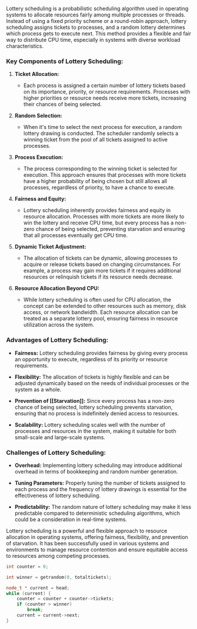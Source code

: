 Lottery scheduling is a probabilistic scheduling algorithm used in operating systems to allocate resources fairly among multiple processes or threads. Instead of using a fixed priority scheme or a round-robin approach, lottery scheduling assigns tickets to processes, and a random lottery determines which process gets to execute next. This method provides a flexible and fair way to distribute CPU time, especially in systems with diverse workload characteristics.

### Key Components of Lottery Scheduling:

1. **Ticket Allocation:**
   - Each process is assigned a certain number of lottery tickets based on its importance, priority, or resource requirements. Processes with higher priorities or resource needs receive more tickets, increasing their chances of being selected.

2. **Random Selection:**
   - When it's time to select the next process for execution, a random lottery drawing is conducted. The scheduler randomly selects a winning ticket from the pool of all tickets assigned to active processes.

3. **Process Execution:**
   - The process corresponding to the winning ticket is selected for execution. This approach ensures that processes with more tickets have a higher probability of being chosen but still allows all processes, regardless of priority, to have a chance to execute.

4. **Fairness and Equity:**
   - Lottery scheduling inherently provides fairness and equity in resource allocation. Processes with more tickets are more likely to win the lottery and receive CPU time, but every process has a non-zero chance of being selected, preventing starvation and ensuring that all processes eventually get CPU time.

5. **Dynamic Ticket Adjustment:**
   - The allocation of tickets can be dynamic, allowing processes to acquire or release tickets based on changing circumstances. For example, a process may gain more tickets if it requires additional resources or relinquish tickets if its resource needs decrease.

6. **Resource Allocation Beyond CPU:**
   - While lottery scheduling is often used for CPU allocation, the concept can be extended to other resources such as memory, disk access, or network bandwidth. Each resource allocation can be treated as a separate lottery pool, ensuring fairness in resource utilization across the system.

### Advantages of Lottery Scheduling:

- **Fairness:** Lottery scheduling provides fairness by giving every process an opportunity to execute, regardless of its priority or resource requirements.
  
- **Flexibility:** The allocation of tickets is highly flexible and can be adjusted dynamically based on the needs of individual processes or the system as a whole.

- **Prevention of [[Starvation]]:** Since every process has a non-zero chance of being selected, lottery scheduling prevents starvation, ensuring that no process is indefinitely denied access to resources.

- **Scalability:** Lottery scheduling scales well with the number of processes and resources in the system, making it suitable for both small-scale and large-scale systems.

### Challenges of Lottery Scheduling:

- **Overhead:** Implementing lottery scheduling may introduce additional overhead in terms of bookkeeping and random number generation.

- **Tuning Parameters:** Properly tuning the number of tickets assigned to each process and the frequency of lottery drawings is essential for the effectiveness of lottery scheduling.

- **Predictability:** The random nature of lottery scheduling may make it less predictable compared to deterministic scheduling algorithms, which could be a consideration in real-time systems.

Lottery scheduling is a powerful and flexible approach to resource allocation in operating systems, offering fairness, flexibility, and prevention of starvation. It has been successfully used in various systems and environments to manage resource contention and ensure equitable access to resources among competing processes.

```C++
int counter = 0;

int winner = getrandom(0, totaltickets);

node_t * current = head;
while (current) {
	counter = counter + counter->tickets;
	if (counter > winner)
		break;
	current = current->next;
}
```
